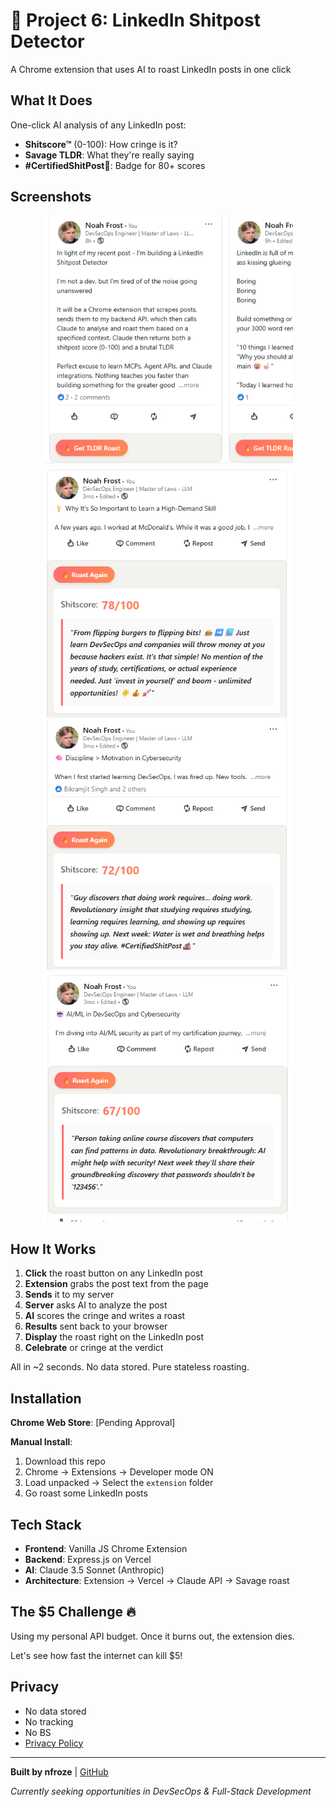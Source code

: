 # 💩 Project 6: LinkedIn Shitpost Detector

A Chrome extension that uses AI to roast LinkedIn posts in one click

## What It Does

One-click AI analysis of any LinkedIn post:
- **Shitscore™** (0-100): How cringe is it?
- **Savage TLDR**: What they're really saying
- **#CertifiedShitPost💩**: Badge for 80+ scores

## Screenshots

<div align="center">
  <img src="screenshots/1.png" width="400" alt="Roast Button">
  <img src="screenshots/2.png" width="400" alt="Roast Result">
  <img src="screenshots/3.png" width="400" alt="High Score">
  <img src="screenshots/4.png" width="400" alt="Certified Shitpost">
</div>

## How It Works

1. **Click** the roast button on any LinkedIn post
2. **Extension** grabs the post text from the page
3. **Sends** it to my server
4. **Server** asks AI to analyze the post
5. **AI** scores the cringe and writes a roast
6. **Results** sent back to your browser
7. **Display** the roast right on the LinkedIn post
8. **Celebrate** or cringe at the verdict

All in ~2 seconds. No data stored. Pure stateless roasting.

## Installation

**Chrome Web Store**: [Pending Approval]

**Manual Install**:
1. Download this repo
2. Chrome → Extensions → Developer mode ON
3. Load unpacked → Select the `extension` folder
4. Go roast some LinkedIn posts

## Tech Stack

- **Frontend**: Vanilla JS Chrome Extension
- **Backend**: Express.js on Vercel  
- **AI**: Claude 3.5 Sonnet (Anthropic)
- **Architecture**: Extension → Vercel → Claude API → Savage roast

## The $5 Challenge 🔥

Using my personal API budget. Once it burns out, the extension dies.

Let's see how fast the internet can kill $5!

## Privacy

- No data stored
- No tracking
- No BS
- [Privacy Policy](./PRIVACY.md)

---

**Built by nfroze** | [GitHub](https://github.com/nfroze)

*Currently seeking opportunities in DevSecOps & Full-Stack Development*